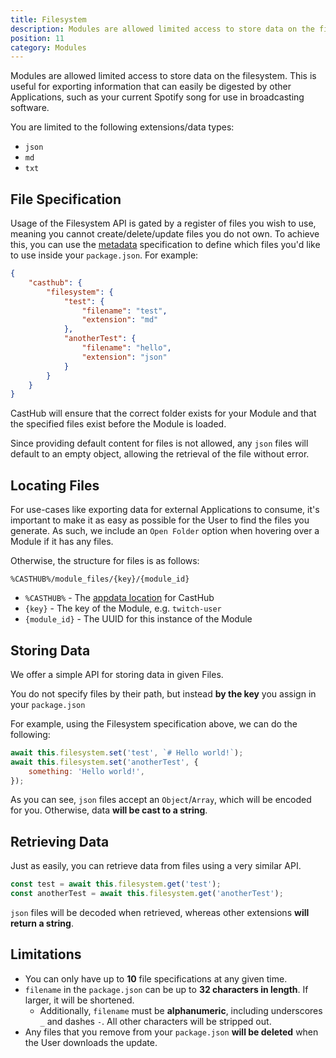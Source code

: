 ```yaml
---
title: Filesystem
description: Modules are allowed limited access to store data on the filesystem
position: 11
category: Modules
---
```


Modules are allowed limited access to store data on the filesystem. This is useful for exporting information that can easily be digested by other Applications, such as your current Spotify song for use in broadcasting software.

You are limited to the following extensions/data types:

- `json`
- `md`
- `txt`

## File Specification

Usage of the Filesystem API is gated by a register of files you wish to use, meaning you cannot create/delete/update files you do not own. To achieve this, you can use the [metadata](/modules/metadata) specification to define which files you'd like to use inside your `package.json`. For example:

```json
{
    "casthub": {
        "filesystem": {
            "test": {
                "filename": "test",
                "extension": "md"
            },
            "anotherTest": {
                "filename": "hello",
                "extension": "json"
            }
        }
    }
}
```

CastHub will ensure that the correct folder exists for your Module and that the specified files exist before the Module is loaded.

<alert>Since providing default content for files is not allowed, any `json` files will default to an empty object, allowing the retrieval of the file without error.</alert>

## Locating Files

For use-cases like exporting data for external Applications to consume, it's important to make it as easy as possible for the User to find the files you generate. As such, we include an `Open Folder` option when hovering over a Module if it has any files.

Otherwise, the structure for files is as follows:

```
%CASTHUB%/module_files/{key}/{module_id}
```

- `%CASTHUB%` - The [appdata location](/modules#template-scaffolding) for CastHub
- `{key}` - The key of the Module, e.g. `twitch-user`
- `{module_id}` - The UUID for this instance of the Module

## Storing Data

We offer a simple API for storing data in given Files.

<alert>You do not specify files by their path, but instead **by the key** you assign in your `package.json`</alert>

For example, using the Filesystem specification above, we can do the following:

```js
await this.filesystem.set('test', `# Hello world!`);
await this.filesystem.set('anotherTest', {
    something: 'Hello world!',
});
```

As you can see, `json` files accept an `Object`/`Array`, which will be encoded for you. Otherwise, data **will be cast to a string**.

## Retrieving Data

Just as easily, you can retrieve data from files using a very similar API.

```js
const test = await this.filesystem.get('test');
const anotherTest = await this.filesystem.get('anotherTest');
```

`json` files will be decoded when retrieved, whereas other extensions **will return a string**.

## Limitations

- You can only have up to **10** file specifications at any given time.
- `filename` in the `package.json` can be up to **32 characters in length**. If larger, it will be shortened.
    - Additionally, `filename` must be **alphanumeric**, including underscores `_` and dashes `-`. All other characters will be stripped out.
- Any files that you remove from your `package.json` **will be deleted** when the User downloads the update.

